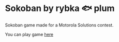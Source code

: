 # Sokoban by rybka 🐟 plum

Sokoban game made for a Motorola Solutions contest.

You can play game [here](https://mhorod.github.io/sokoban/)
